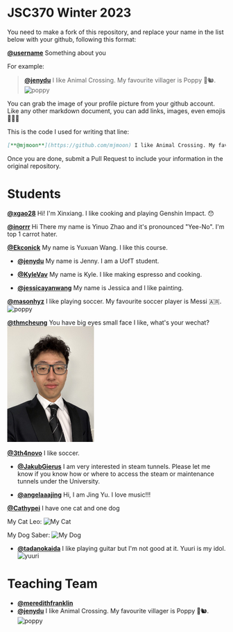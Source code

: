 # JSC370 Winter 2023

You need to make a fork of this repository, and replace your name in the list below with your github, following this format:

[**@username**]() Something about you

For example:

> [**@jenydu**](https://github.com/jenydu) I like Animal Crossing. My favourite villager is Poppy 🍂🐿️. <img src="https://preview.redd.it/f79f0cv1o7j51.jpg?auto=webp&s=1e572edf80d0eba0c35c77c3c81231d9e626d366" alt="poppy" width="200px">


You can grab the image of your profile picture from your github account. Like any other markdown document, you can add links, images, even emojis 🍋🍰🐸

This is the code I used for writing that line:

```md
[**@mjmoon**](https://github.com/mjmoon) I like Animal Crossing. My favourite villager is Poppy 🍂🐿️. <img src="https://preview.redd.it/f79f0cv1o7j51.jpg?auto=webp&s=1e572edf80d0eba0c35c77c3c81231d9e626d366" alt="poppy" width="200px">
```

Once you are done, submit a Pull Request to include your information in the original repository.

# Students


[**@xgao28**](https://github.com/xgao28) Hi! I'm Xinxiang. I like cooking and playing Genshin Impact. 😯

[**@inorrr**](https://github.com/inorrr) Hi There my name is Yinuo Zhao and it's pronounced "Yee-No". I'm top 1 carrot hater.

[**@Ekconick**](https://github.com/Ekconick) My name is Yuxuan Wang. I like this course.

- [**@jenydu**](https://github.com/jenydu) My name is Jenny. I am a UofT student.

- [**@KyleVav**](https://github.com/KyleVav) My name is Kyle. I like making espresso and cooking.

- [**@jessicayanwang**](https://github.com/jessicayanwang/) My name is Jessica and I like painting.

[**@masonhyz**](https://github.com/masonhyz) I like playing soccer. My favourite soccer player is Messi 🇦🇷. <img src="https://www.si.com/.image/c_limit%2Ccs_srgb%2Cq_auto:good%2Cw_641/MTY4MTAyNTc1MDYwMzYyNTEz/1992-94-lionel-messi-childhoodjpg.webp" alt="poppy" width="200px">

[**@thmcheung**]() You have big eyes small face I like, what's your wechat? <img src="/myself.jpg" alt="marcus" width ="200px">

[**@3th4novo**]() I like soccer.

- [**@JakubGierus**](https://github.com/jakub-gierus) I am very interested in steam tunnels. Please let me know if you know how or where to access the steam or maintenance tunnels under the University.


- [**@angelaaajing**](https://github.com/angelaaajing) Hi, I am Jing Yu. I love music!!!

[**@Cathypei**]() I have one cat and one dog 

My Cat Leo:
<img src="https://github.com/Cathypei/JSC370/blob/main/IMG_9330.png" alt="My Cat" width="200" height="250">

My Dog Saber:
<img src="https://github.com/Cathypei/JSC370/blob/main/IMG_7259.png" alt="My Dog" width="200" height="250">

- [**@tadanokaida**](https://github.com/tadanokaida) I like playing guitar but I'm not good at it. Yuuri is my idol. <img src="https://kprofiles.com/wp-content/uploads/2022/12/yuuri-billboard-japan-2022-billboard-1548-900x595.webp" alt="yuuri" width="200px">


# Teaching Team

- [**@meredithfranklin**](https://github.com/meredithfranklin)
- [**@jenydu**](https://github.com/jenydu) I like Animal Crossing. My favourite villager is Poppy 🍂🐿️. <img src="https://preview.redd.it/f79f0cv1o7j51.jpg?auto=webp&s=1e572edf80d0eba0c35c77c3c81231d9e626d366" alt="poppy" width="200px">
